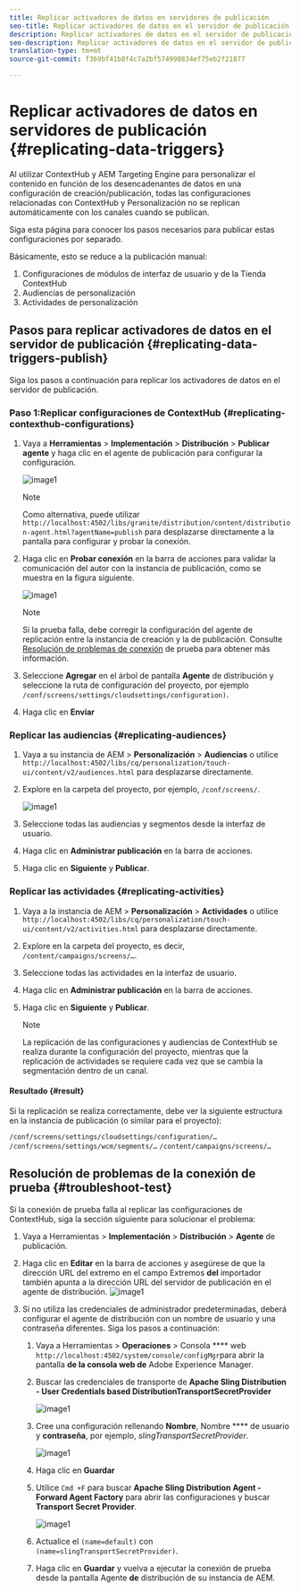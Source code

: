 ```yaml
---
title: Replicar activadores de datos en servidores de publicación
seo-title: Replicar activadores de datos en el servidor de publicación
description: Replicar activadores de datos en el servidor de publicación.
seo-description: Replicar activadores de datos en el servidor de publicación.
translation-type: tm+mt
source-git-commit: f369bf41b8f4c7a2bf574998834ef75eb2f21877

---
```



# Replicar activadores de datos en servidores de publicación {#replicating-data-triggers}

Al utilizar ContextHub y AEM Targeting Engine para personalizar el contenido en función de los desencadenantes de datos en una configuración de creación/publicación, todas las configuraciones relacionadas con ContextHub y Personalización no se replican automáticamente con los canales cuando se publican.

Siga esta página para conocer los pasos necesarios para publicar estas configuraciones por separado.

Básicamente, esto se reduce a la publicación manual:

1. Configuraciones de módulos de interfaz de usuario y de la Tienda ContextHub
1. Audiencias de personalización
1. Actividades de personalización

## Pasos para replicar activadores de datos en el servidor de publicación {#replicating-data-triggers-publish}

Siga los pasos a continuación para replicar los activadores de datos en el servidor de publicación.

### Paso 1:Replicar configuraciones de ContextHub {#replicating-contexthub-configurations}

1. Vaya a **Herramientas** > **Implementación** > **Distribución** > **Publicar agente** y haga clic en el agente de publicación para configurar la configuración.

   ![image1](/help/user-guide/assets/replicating-triggers/replicating-triggers1.png)

   >[!Note]
   >Como alternativa, puede utilizar `http://localhost:4502/libs/granite/distribution/content/distribution-agent.html?agentName=publish` para desplazarse directamente a la pantalla para configurar y probar la conexión.

1. Haga clic en **Probar conexión** en la barra de acciones para validar la comunicación del autor con la instancia de publicación, como se muestra en la figura siguiente.

   ![image1](/help/user-guide/assets/replicating-triggers/replicating-triggers2.png)

   >[!Note]
   >Si la prueba falla, debe corregir la configuración del agente de replicación entre la instancia de creación y la de publicación. Consulte [Resolución de problemas de conexión](/help/user-guide/replicating-data-triggers.md#troubleshoot-test) de prueba para obtener más información.

1. Seleccione **Agregar** en el árbol de pantalla **Agente** de distribución y seleccione la ruta de configuración del proyecto, por ejemplo `/conf/screens/settings/cloudsettings/configuration)`.

1. Haga clic en **Enviar**

### Replicar las audiencias {#replicating-audiences}

1. Vaya a su instancia de AEM > **Personalización** > **Audiencias** o utilice `http://localhost:4502/libs/cq/personalization/touch-ui/content/v2/audiences.html` para desplazarse directamente.

1. Explore en la carpeta del proyecto, por ejemplo, `/conf/screens/`.

   ![image1](/help/user-guide/assets/replicating-triggers/replicating-triggers5.png)

1. Seleccione todas las audiencias y segmentos desde la interfaz de usuario.

1. Haga clic en **Administrar publicación** en la barra de acciones.

1. Haga clic en **Siguiente** y **Publicar**.

### Replicar las actividades {#replicating-activities}

1. Vaya a la instancia de AEM > **Personalización** > **Actividades** o utilice `http://localhost:4502/libs/cq/personalization/touch-ui/content/v2/activities.html` para desplazarse directamente.

1. Explore en la carpeta del proyecto, es decir, `/content/campaigns/screens/…`.

1. Seleccione todas las actividades en la interfaz de usuario.

1. Haga clic en **Administrar publicación** en la barra de acciones.

1. Haga clic en **Siguiente** y **Publicar**.

   > [!Note]
   >La replicación de las configuraciones y audiencias de ContextHub se realiza durante la configuración del proyecto, mientras que la replicación de actividades se requiere cada vez que se cambia la segmentación dentro de un canal.

#### Resultado {#result}

Si la replicación se realiza correctamente, debe ver la siguiente estructura en la instancia de publicación (o similar para el proyecto):

`/conf/screens/settings/cloudsettings/configuration/…`
`/conf/screens/settings/wcm/segments/…`
`/content/campaigns/screens/…`

## Resolución de problemas de la conexión de prueba {#troubleshoot-test}

Si la conexión de prueba falla al replicar las configuraciones de ContextHub, siga la sección siguiente para solucionar el problema:

1. Vaya a Herramientas > **Implementación** > **Distribución** > **Agente** de publicación.

1. Haga clic en **Editar** en la barra de acciones y asegúrese de que la dirección URL del extremo en el campo Extremos **del** importador también apunta a la dirección URL del servidor de publicación en el agente de distribución.
   ![image1](/help/user-guide/assets/replicating-triggers/replicating-triggers9.png)

1. Si no utiliza las credenciales de administrador predeterminadas, deberá configurar el agente de distribución con un nombre de usuario y una contraseña diferentes.
Siga los pasos a continuación:

   1. Vaya a Herramientas > **Operaciones** > Consola **** web `http://localhost:4502/system/console/configMgr`para abrir la pantalla **de la consola web de** Adobe Experience Manager.

   1. Buscar las credenciales de transporte de **Apache Sling Distribution - User Credentials based DistributionTransportSecretProvider**

      ![image1](/help/user-guide/assets/replicating-triggers/replicating-triggers6.png)

   1. Cree una configuración rellenando **Nombre**, Nombre **** de usuario y **contraseña**, por ejemplo, *slingTransportSecretProvider*.

      ![image1](/help/user-guide/assets/replicating-triggers/replicating-triggers7.png)

   1. Haga clic en **Guardar**

   1. Utilice `Cmd +F` para buscar **Apache Sling Distribution Agent - Forward Agent Factory** para abrir las configuraciones y buscar **Transport Secret Provider**.

      ![image1](/help/user-guide/assets/replicating-triggers/replicating-triggers8.png)

   1. Actualice el `(name=default)` con `(name=slingTransportSecretProvider)`.

   1. Haga clic en **Guardar** y vuelva a ejecutar la conexión de prueba desde la pantalla Agente **de** distribución de su instancia de AEM.

